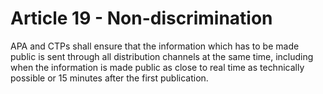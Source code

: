 # Article 19 - Non-discrimination


APA and CTPs shall ensure that the information which has to be made public is sent through all distribution channels at the same time, including when the information is made public as close to real time as technically possible or 15 minutes after the first publication.
